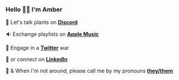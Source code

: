 ### Hello 👋🏼 I'm Amber
<!--
**alouiseme/alouiseme** is a ✨ _special_ ✨ repository because its `README.md` (this file) appears on your GitHub profile.

Here are some ideas to get you started:
-->

 🌿 Let's talk plants on **[Discord](https://discord.gg/jJaXSKbQnj)**
 
 🔉 Exchange playlists on **[Apple Music](https://music.apple.com/profile/plantparenthood)**
 
 🐚 Engage in a **[Twitter](https://twitter.com/aloulemon)** war
 
 🔗 or connect on **[LinkedIn](https://www.linkedin.com/in/medinaal/)**

💞 & When I'm not around, please call me by my pronouns **[they/them](https://www.mypronouns.org/they-them)**


